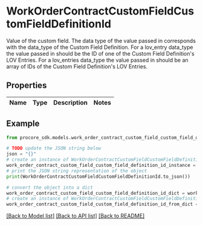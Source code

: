 # WorkOrderContractCustomFieldCustomFieldDefinitionId

Value of the custom field. The data type of the value passed in corresponds with the data_type of the Custom Field Definition. For a lov_entry data_type the value passed in should be the ID of one of the Custom Field Definition's LOV Entries. For a lov_entries data_type the value passed in should be an array of IDs of the Custom Field Definition's LOV Entries.

## Properties

Name | Type | Description | Notes
------------ | ------------- | ------------- | -------------

## Example

```python
from procore_sdk.models.work_order_contract_custom_field_custom_field_definition_id import WorkOrderContractCustomFieldCustomFieldDefinitionId

# TODO update the JSON string below
json = "{}"
# create an instance of WorkOrderContractCustomFieldCustomFieldDefinitionId from a JSON string
work_order_contract_custom_field_custom_field_definition_id_instance = WorkOrderContractCustomFieldCustomFieldDefinitionId.from_json(json)
# print the JSON string representation of the object
print(WorkOrderContractCustomFieldCustomFieldDefinitionId.to_json())

# convert the object into a dict
work_order_contract_custom_field_custom_field_definition_id_dict = work_order_contract_custom_field_custom_field_definition_id_instance.to_dict()
# create an instance of WorkOrderContractCustomFieldCustomFieldDefinitionId from a dict
work_order_contract_custom_field_custom_field_definition_id_from_dict = WorkOrderContractCustomFieldCustomFieldDefinitionId.from_dict(work_order_contract_custom_field_custom_field_definition_id_dict)
```
[[Back to Model list]](../README.md#documentation-for-models) [[Back to API list]](../README.md#documentation-for-api-endpoints) [[Back to README]](../README.md)


